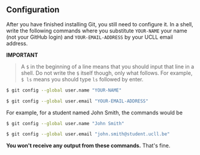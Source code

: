 ## Configuration

After you have finished installing Git, you still need to configure it.
In a shell, write the following commands where you substitute `YOUR-NAME` your name (not your GitHub login) and `YOUR-EMAIL-ADDRESS` by your UCLL email address.

**IMPORTANT**

> A `$` in the beginning of a line means that you should input that line in a shell.
> Do not write the `$` itself though, only what follows.
> For example, `$ ls` means you should type `ls` followed by enter.

```bash
$ git config --global user.name "YOUR-NAME"

$ git config --global user.email "YOUR-EMAIL-ADDRESS"
```

For example, for a student named John Smith, the commands would be

```bash
$ git config --global user.name "John Smith"

$ git config --global user.email "john.smith@student.ucll.be"
```

**You won't receive any output from these commands.**
That's fine.
